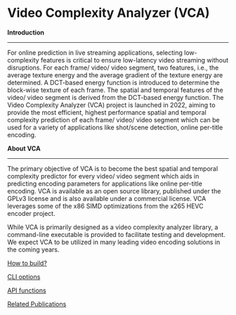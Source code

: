 Video Complexity Analyzer (VCA)
======================

**Introduction**
************
For online prediction in live streaming applications, selecting low-complexity features is critical to ensure low-latency video streaming without disruptions. For each frame/ video/ video segment, two features, i.e., the average texture energy and the average gradient of the texture energy are determined. A DCT-based energy function is introduced to determine the block-wise texture of each frame. The spatial and temporal features of the video/ video segment is derived from the DCT-based energy function. The Video Complexity Analyzer (VCA) project is launched in 2022, aiming to provide the most efficient, highest performance spatial and temporal complexity prediction of each frame/ video/ video segment which can be used for a variety of applications like shot/scene detection, online per-title encoding.

**About VCA**
************
The primary objective of VCA is to become the best spatial and temporal complexity predictor for every video/ video segment which aids in predicting encoding parameters for applications like online per-title encoding. VCA is available as an open source library, published under the GPLv3 license and is also available under a commercial license. VCA leverages some of the x86 SIMD optimizations from the x265 HEVC encoder project.

While VCA is primarily designed as a video complexity analyzer library, a command-line executable is provided to facilitate testing and development. We expect VCA to be utilized in many leading video encoding solutions in the coming years.

[How to build?](build.md)

[CLI options](cli.md)

[API functions](api.md)

[Related Publications](related_publications.md)

